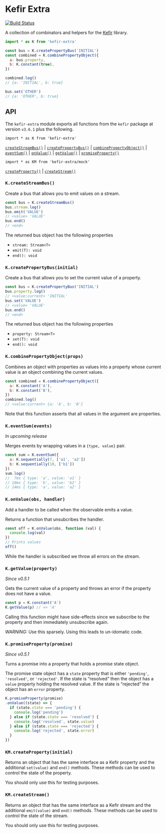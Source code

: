 Kefir Extra
===========

[![Build Status](https://travis-ci.org/geigerzaehler/kefir-extra.svg?branch=master)](https://travis-ci.org/geigerzaehler/kefir-extra)

A collection of combinators and helpers for the [Kefir][] library.

~~~js
import * as K from 'kefir-extra'

const bus = K.createPropertyBus('INITIAL')
const combined = K.combinePropertyObject({
  a: bus.property,
  b: K.constant(true),
})

combined.log()
// {a: 'INITIAL', b: true}

bus.set('OTHER')
// {a: 'OTHER', b: true}
~~~

[Kefir]: https://rpominov.github.io/kefir/

API
---

The `kefir-extra` module exports all functions from the `kefir` package at
version `v3.6.1` plus the following.

`import * as K from 'kefir-extra'`

[`createStreamBus()`](#K.createStreamBus)
| [`createPropertyBus()`](#K.createPropertyBus)
| [`combinePropertyObject()`](#K.combinePropertyObject)
| [`eventSum()`](#K.eventSum)
| [`onValue()`](#K.onValue)
| [`getValue()`](#K.getValue)
| [`promiseProperty()`](#K.promiseProperty)

`import * as KM from 'kefir-extra/mock'`

[`createProperty()`](#KM.createProperty)
| [`createStream()`](#KM.createStream)


### `K.createStreamBus()` <a name="K.createStreamBus">

Create a bus that allows you to emit values on a stream.

~~~js
const bus = K.createStreamBus()
bus.stream.log()
bus.emit('VALUE')
// <value> 'VALUE'
bus.end()
// <end>
~~~

The returned bus object has the following properties
* `stream: Stream<T>`
* `emit(T): void`
* `end(): void`


### `K.createPropertyBus(initial)` <a name="K.createPropertyBus">

Create a bus that allows you to set the current value of a property.

~~~js
const bus = K.createPropertyBus('INITIAL')
bus.property.log()
// <value:current> 'INITIAL'
bus.set('VALUE')
// <value> 'VALUE'
bus.end()
// <end>
~~~

The returned bus object has the following properties
* `property: Stream<T>`
* `set(T): void`
* `end(): void`


### `K.combinePropertyObject(props)` <a name="K.combinePropertyObject">

Combines an object with properties as values into a property whose current value
is an object combining the current values.

~~~js
const combined = K.combinePropertyObject({
  a: K.constant('A'),
  b: K.constant('B'),
})
combined.log()
// <value:current> {a: 'A', b: 'B'}
~~~

Note that this function asserts that all values in the argument are properties.


### `K.eventSum(events)` <a name="K.eventSum">

_In upcoming release_

Merges events by wrapping values in a `{type, value}` pair.

~~~js
const sum = K.eventSum({
  a: K.sequentially(7, ['a1', 'a2'])
  b: K.sequentially(10, ['b1'])
})
sum.log()
//  7ms { type: 'a', value: 'a1' }
// 10ms { type: 'b', value: 'b2' }
// 14ms { type: 'a', value: 'a2' }
~~~


### `K.onValue(obs, handler)` <a name="K.onValue">

Add a handler to be called when the observable emits a value.

Returns a function that unsubcribes the handler.

~~~js
const off = K.onValue(obs, function (val) {
  console.log(val)
})
// Prints values
off()
~~~

While the handler is subscribed we throw all errors on the stream.


### `K.getValue(property)` <a name="K.getValue">

_Since v0.5.1_

Gets the current value of a property and throws an error if the property does
not have a value.

~~~js
const p = K.constant('A')
K.getValue(p) // => 'A'
~~~

Calling this function might have side-effects since we subscribe to the property
and then immediately unsubscribe again.

_WARNING:_ Use this sparsely. Using this leads to un-idomatic code.


### `K.promiseProperty(promise)` <a name="K.promiseProperty">

_Since v0.5.1_

Turns a promise into a property that holds a promise state object.

The promise state object has a `state` property that is either `'pending'`,
`'resolved'`, or `'rejected'`. If the state is “resolved” then the object has a
`value` property holding the resolved value. If the state is “rejected” the
object has an `error` property.

~~~js
K.promiseProperty(promise)
.onValue((state) => {
  if (state.state === 'pending') {
    console.log('pending')
  } else if (state.state === 'resolved') {
    console.log('resolved', state.value)
  } else if (state.state === 'rejected') {
    console.log('rejected', state.error)
  }
})
~~~

### `KM.createProperty(initial)` <a name="KM.createProperty">

Returns an object that has the same interface as a Kefir property and the
additional `set(value)` and `end()` methods. These methods can be used to
control the state of the property.

You should only use this for testing purposes.


### `KM.createStream()` <a name="KM.createStream">

Returns an object that has the same interface as a Kefir stream and the
additional `emit(value)` and `end()` methods. These methods can be used to
control the state of the stream.

You should only use this for testing purposes.
